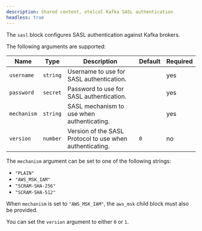 ```yaml
---
description: Shared content, otelcol Kafka SASL authentication
headless: true
---
```


The `sasl` block configures SASL authentication against Kafka brokers.

The following arguments are supported:

| Name        | Type     | Description                                              | Default | Required |
| ----------- | -------- | -------------------------------------------------------- | ------- | -------- |
| `username`  | `string` | Username to use for SASL authentication.                 |         | yes      |
| `password`  | `secret` | Password to use for SASL authentication.                 |         | yes      |
| `mechanism` | `string` | SASL mechanism to use when authenticating.               |         | yes      |
| `version`   | `number` | Version of the SASL Protocol to use when authenticating. | `0`     | no       |

The `mechanism` argument can be set to one of the following strings:

- `"PLAIN"`
- `"AWS_MSK_IAM"`
- `"SCRAM-SHA-256"`
- `"SCRAM-SHA-512"`

When `mechanism` is set to `"AWS_MSK_IAM"`, the `aws_msk` child block must also be provided.

You can set the `version` argument to either `0` or `1`.
